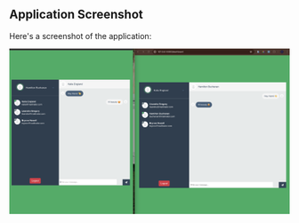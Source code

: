 ## Application  Screenshot
Here's a screenshot of the application:

![Application Screenshot](app_screenshot/screenshot.png)
